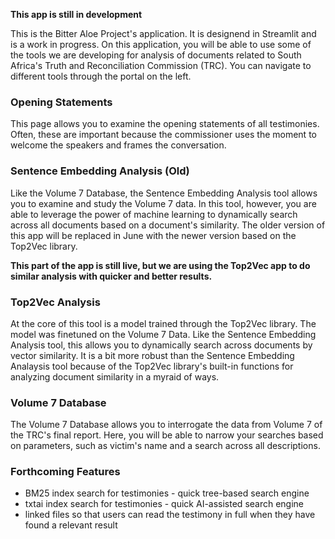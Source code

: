 **This app is still in development**

This is the Bitter Aloe Project's application. It is designend in Streamlit and is a work in progress. On this application, you will be able to use some of the tools we are developing for analysis of documents related to South Africa's Truth and Reconciliation Commission (TRC). You can navigate to different tools through the portal on the left.

### Opening Statements
This page allows you to examine the opening statements of all testimonies. Often, these are important because the commissioner uses the moment to welcome the speakers and frames the conversation.

### Sentence Embedding Analysis (Old)
Like the Volume 7 Database, the Sentence Embedding Analysis tool allows you to examine and study the Volume 7 data. In this tool, however, you are able to leverage the power of machine learning to dynamically search across all documents based on a document's similarity. The older version of this app will be replaced in June with the newer version based on the Top2Vec library.

**This part of the app is still live, but we are using the Top2Vec app to do similar analysis with quicker and better results.**

### Top2Vec Analysis
At the core of this tool is a model trained through the Top2Vec library. The model was finetuned on the Volume 7 Data. Like the Sentence Embedding Analysis tool, this allows you to dynamically search across documents by vector similarity. It is a bit more robust than the Sentence Embedding Analaysis tool because of the Top2Vec library's built-in functions for analyzing document similarity in a myraid of ways.

### Volume 7 Database
The Volume 7 Database allows you to interrogate the data from Volume 7 of the TRC's final report. Here, you will be able to narrow your searches based on parameters, such as victim's name and a search across all descriptions.

### Forthcoming Features
- BM25 index search for testimonies - quick tree-based search engine
- txtai index search for testimonies - quick AI-assisted search engine
- linked files so that users can read the testimony in full when they have found a relevant result
